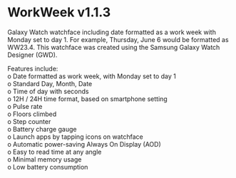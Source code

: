 # WorkWeek v1.1.3
Galaxy Watch watchface including date formatted as a work week with Monday set to day 1. For example, Thursday, June 6 would be formatted as WW23.4.
This watchface was created using the Samsung Galaxy Watch Designer (GWD).

Features include:<br>
o Date formatted as work week, with Monday set to day 1<br>
o Standard Day, Month, Date<br>
o Time of day with seconds<br>
o 12H / 24H time format, based on smartphone setting<br>
o Pulse rate<br>
o Floors climbed<br>
o Step counter<br>
o Battery charge gauge<br>
o Launch apps by tapping icons on watchface<br>
o Automatic power-saving Always On Display (AOD)<br>
o Easy to read time at any angle<br>
o Minimal memory usage<br>
o Low battery consumption<br>
